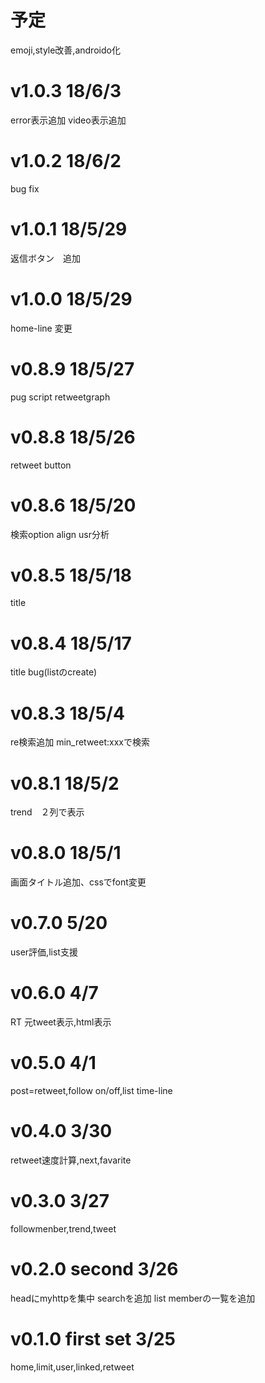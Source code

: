 # 予定
emoji,style改善,androido化

# v1.0.3 18/6/3
error表示追加 video表示追加
# v1.0.2 18/6/2
bug fix
# v1.0.1 18/5/29
返信ボタン　追加
# v1.0.0 18/5/29
home-line 変更
# v0.8.9 18/5/27
pug script retweetgraph
# v0.8.8 18/5/26
retweet button
# v0.8.6 18/5/20
検索option align usr分析
# v0.8.5 18/5/18
title 
# v0.8.4 18/5/17
title bug(listのcreate)
# v0.8.3 18/5/4
re検索追加 min_retweet:xxxで検索
# v0.8.1 18/5/2
trend　２列で表示
# v0.8.0 18/5/1
画面タイトル追加、cssでfont変更
# v0.7.0 5/20
user評価,list支援
# v0.6.0 4/7
RT 元tweet表示,html表示
# v0.5.0 4/1
post=retweet,follow on/off,list time-line
# v0.4.0 3/30
retweet速度計算,next,favarite
# v0.3.0 3/27
followmenber,trend,tweet 
# v0.2.0  second 3/26
headにmyhttpを集中
searchを追加
list memberの一覧を追加
# v0.1.0  first set 3/25
 home,limit,user,linked,retweet
